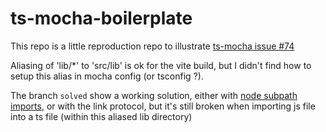 ts-mocha-boilerplate
====================

This repo is a little reproduction repo to illustrate [ts-mocha issue #74](https://github.com/piotrwitek/ts-mocha/issues/74#issuecomment-1111789872)

Aliasing of 'lib/*' to 'src/lib' is ok for the vite build, but I didn't find how to setup this alias in mocha config (or tsconfig ?).

The branch `solved` show a working solution, either with [node subpath imports](https://nodejs.org/dist/latest/docs/api/packages.html#subpath-imports), or with the link protocol, but it's still broken when importing js file into a ts file (within this aliased lib directory) 

